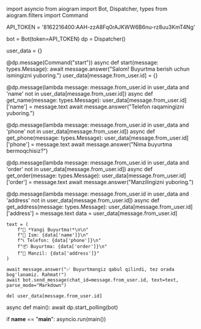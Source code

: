 import asyncio
from aiogram import Bot, Dispatcher, types
from aiogram.filters import Command

API_TOKEN = '8162216400:AAH-zzA8Fq0rAJKWW6B6nu-rz8uu3KmT4Ng'

bot = Bot(token=API_TOKEN)
dp = Dispatcher()

user_data = {}

@dp.message(Command("start"))
async def start(message: types.Message):
    await message.answer("Salom! Buyurtma berish uchun ismingizni yuboring.")
    user_data[message.from_user.id] = {}

@dp.message(lambda message: message.from_user.id in user_data and 'name' not in user_data[message.from_user.id])
async def get_name(message: types.Message):
    user_data[message.from_user.id]['name'] = message.text
    await message.answer("Telefon raqamingizni yuboring.")

@dp.message(lambda message: message.from_user.id in user_data and 'phone' not in user_data[message.from_user.id])
async def get_phone(message: types.Message):
    user_data[message.from_user.id]['phone'] = message.text
    await message.answer("Nima buyurtma bermoqchisiz?")

@dp.message(lambda message: message.from_user.id in user_data and 'order' not in user_data[message.from_user.id])
async def get_order(message: types.Message):
    user_data[message.from_user.id]['order'] = message.text
    await message.answer("Manzilingizni yuboring.")

@dp.message(lambda message: message.from_user.id in user_data and 'address' not in user_data[message.from_user.id])
async def get_address(message: types.Message):
    user_data[message.from_user.id]['address'] = message.text
    data = user_data[message.from_user.id]

    text = (
        f"🛒 *Yangi Buyurtma!*\n\n"
        f"👤 Ism: {data['name']}\n"
        f"📞 Telefon: {data['phone']}\n"
        f"📦 Buyurtma: {data['order']}\n"
        f"📍 Manzil: {data['address']}"
    )

    await message.answer("✅ Buyurtmangiz qabul qilindi, tez orada bog'lanamiz. Rahmat!")
    await bot.send_message(chat_id=message.from_user.id, text=text, parse_mode="Markdown")

    del user_data[message.from_user.id]

async def main():
    await dp.start_polling(bot)

if __name__ == "__main__":
    asyncio.run(main())
